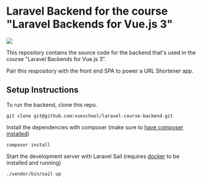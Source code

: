 # Laravel Backend for the course "Laravel Backends for Vue.js 3"

[![](https://vueschool.io/media/1b4b17d7dfaf4a708fbd160ba767b6d8/laravel-backends-for-vue-js-3-not-transparent.jpg)](https://vueschool.io/courses/laravel-backends-for-vue-js-3)

This repository contains the source code for the backend that's used in the course "Laravel Backends for Vue.js 3".

Pair this respository with the front end SPA to power a URL Shortener app.

## Setup Instructions

To run the backend, clone this repo.

```
git clone git@github.com:vueschool/laravel-course-backend.git
```

Install the dependencies with composer (make sure to [have composer installed](https://getcomposer.org/))

```
composer install
```

Start the development server with Laravel Sail (requires [docker](https://www.docker.com/) to be installed and running)

```
./vendor/bin/sail up
```
